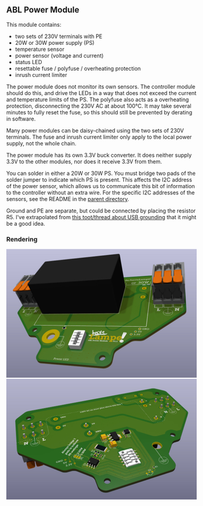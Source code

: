 <!--
SPDX-FileCopyrightText: 2024 Lena Schimmel <mail@lenaschimmel.de>
SPDX-License-Identifier: CC-BY-SA-4.0

[besteLampe!](https://lenaschimmel.de/besteLampe!) © 2024 by [Lena Schimmel](mailto:mail@lenaschimmel.de) is licensed under [CC BY-SA 4.0](http://creativecommons.org/licenses/by-sa/4.0/?ref=chooser-v1)
-->
## ABL Power Module
This module contains:
- two sets of 230V terminals with PE
- 20W or 30W power supply (PS)
- temperature sensor
- power sensor (voltage and current)
- status LED
- resettable fuse / polyfuse / overheating protection
- inrush current limiter

The power module does not monitor its own sensors. The controller module should do this, and drive the LEDs in a way that does not exceed the current and temperature limits of the PS. The polyfuse also acts as a overheating protection, disconnecting the 230V AC at about 100°C. It may take several minutes to fully reset the fuse, so this should still be prevented by derating in software.

Many power modules can be daisy-chained using the two sets of 230V terminals. The fuse and inrush current limiter only apply to the local power supply, not the whole chain.

The power module has its own 3.3V buck converter. It does neither supply 3.3V to the other modules, nor does it receive 3.3V from them.

You can solder in either a 20W or 30W PS. You must bridge two pads of the solder jumper to indicate which PS is present. This affects the I2C address of the power sensor, which allows us to communicate this bit of information to the controller without an extra wire. For the specific I2C addresses of the sensors, see the README in the [parent directory](../README.md).

Ground and PE are separate, but could be connected by placing the resistor R5. I've extrapolated from [this toot/thread about USB grounding](https://mastodon.social/@tubetime/113036756672478830) that it might be a good idea.

### Rendering
![KiCad rendering of the PCB, as of 2024-10-24](../../../assets/rendering_abl_power_front.jpg)
![KiCad rendering of the PCB, as of 2024-10-24](../../../assets/rendering_abl_power_back.jpg)